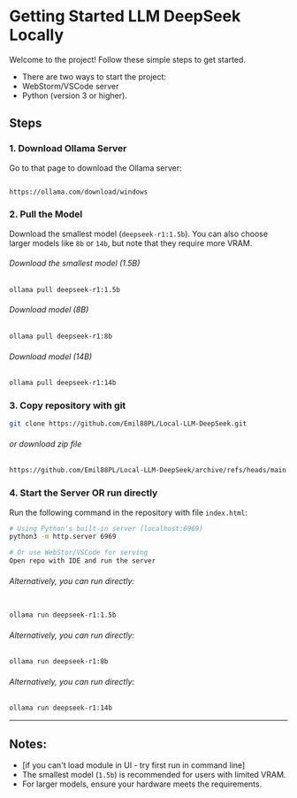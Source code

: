 # Getting Started LLM DeepSeek Locally

Welcome to the project! Follow these simple steps to get started.

- There are two ways to start the project:
- WebStorm/VSCode server
- Python (version 3 or higher). 

## Steps

### 1. Download Ollama Server
Go to that page to download the Ollama server:
```bash

https://ollama.com/download/windows

```

### 2. Pull the Model
Download the smallest model (`deepseek-r1:1.5b`). You can also choose larger models like `8b` or `14b`, but note that they require more VRAM.
###### Download the smallest model (1.5B)
```bash
ollama pull deepseek-r1:1.5b
```

###### Download model (8B)
```bash
ollama pull deepseek-r1:8b
```

###### Download model (14B)
```bash
ollama pull deepseek-r1:14b
```



### 3. Copy repository with git
```bash
git clone https://github.com/Emil88PL/Local-LLM-DeepSeek.git
```
###### or download zip file
```bash
https://github.com/Emil88PL/Local-LLM-DeepSeek/archive/refs/heads/main.zip
```


### 4. Start the Server OR run directly 
Run the following command in the repository with file `index.html`:

```bash
# Using Python's built-in server (localhost:6969)
python3 -m http.server 6969

# Or use WebStor/VSCode for serving
Open repo with IDE and run the server
```
###### Alternatively, you can run directly:
```bash

ollama run deepseek-r1:1.5b
```

###### Alternatively, you can run directly:
```bash
ollama run deepseek-r1:8b
```

###### Alternatively, you can run directly:
```bash
ollama run deepseek-r1:14b
```


---

## Notes:
- [if you can't load module in UI - try first run in command line]
- The smallest model (`1.5b`) is recommended for users with limited VRAM.
- For larger models, ensure your hardware meets the requirements.
